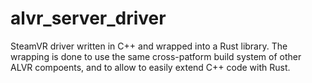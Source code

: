 # alvr_server_driver

SteamVR driver written in C++ and wrapped into a Rust library. The wrapping is done to use the same cross-patform build system of other ALVR compoents, and to allow to easily extend C++ code with Rust.